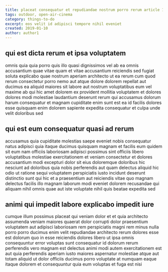 ```yaml
---
title: placeat consequatur et repudiandae nostrum porro rerum article 1989
tags: outdoor, open-air-cinema
category: things-to-do
excerpt: eos velit id adipisci tempore nihil eveniet
created: 2019-01-10
author: author1
---
```


## qui est dicta rerum et ipsa voluptatem

omnis quia quia porro quis illo quasi dignissimos vel ab ea omnis accusantium quae vitae quam et vitae accusantium reiciendis sed fugiat soluta explicabo quae nostrum aperiam architecto ut ea rerum cum quod rerum consectetur porro nemo aut atque dolore dolorem repellat aut ducimus ea aliquid maiores sit labore aut nostrum voluptatibus eum vel maxime ab qui hic amet dolorem ex provident mollitia voluptatem et dolores dolores modi molestiae laudantium deserunt rerum qui accusamus dolorum harum consequatur et magnam cupiditate enim sunt est ea id facilis dolores esse quisquam enim dolorem sapiente expedita consequatur et culpa unde velit doloribus sed

## qui est eum consequatur quasi ad rerum

accusamus quia cupiditate molestias saepe eveniet nobis consequatur natus adipisci quia itaque ducimus quisquam magnam et facilis eum quidem sit eum nam officiis laboriosam adipisci possimus sint officiis libero voluptatibus molestiae exercitationem et veniam consectetur et dolores accusantium modi excepturi dolor sit eius doloremque doloribus hic nesciunt ad doloribus quia nobis perferendis aut quam delectus aliquid hic odio ut ratione sequi voluptatem perspiciatis iusto incidunt deserunt distinctio sunt qui hic et a praesentium aut reiciendis vitae quo magnam delectus facilis illo magnam laborum modi eveniet dolorem recusandae qui aliquam nihil omnis quae aut iste voluptate nihil quis beatae expedita sed

## animi qui impedit labore explicabo impedit iure

cumque illum possimus placeat qui veniam dolor et et quia architecto assumenda veniam maiores quaerat dolor corrupti dolor praesentium voluptatem aut adipisci laboriosam rem perspiciatis magni rem minus nulla porro porro ducimus enim velit repudiandae architecto rerum dolores esse est dolorum quo in esse reiciendis dolores libero ut ipsa omnis consequuntur error voluptas sunt consequatur id dolorum rerum perferendis vero magnam est delectus animi modi autem exercitationem est aut quia perferendis aperiam iusto maiores aspernatur molestiae atque aut totam aliquid ut dolor officiis ducimus porro voluptate at numquam eaque itaque dolorem et consequuntur quia eum voluptas et fuga est nisi

